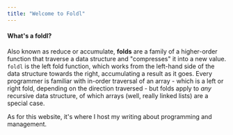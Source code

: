 ```yaml
---
title: "Welcome to Foldl"
---
```


#### What's a foldl?

Also known as reduce or accumulate, **folds** are a family of a higher-order function that traverse a data structure and "compresses" it into a new value. `foldl` is the left fold function, which works from the left-hand side of the data structure towards the right, accumulating a result as it goes. Every programmer is familiar with in-order traversal of an array - which is a left or right fold, depending on the direction traversed - but folds apply to _any_ recursive data structure, of which arrays (well, really linked lists) are a special case.

As for this website, it's where I host my writing about programming and management.
